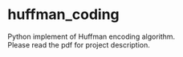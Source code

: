 # huffman_coding
Python implement of Huffman encoding algorithm.
<br>
Please read the pdf for project description.
